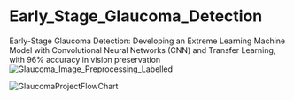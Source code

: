 # Early_Stage_Glaucoma_Detection
Early-Stage Glaucoma Detection: Developing an Extreme Learning Machine Model with Convolutional
Neural Networks (CNN) and Transfer Learning, with 96% accuracy in vision preservation
![Glaucoma_Image_Preprocessing_Labelled](https://github.com/s0oraj/Early_Stage_Glaucoma_Detection/assets/42529024/3d68dc4b-b474-4aa5-b276-14a81c695328)

![GlaucomaProjectFlowChart](https://github.com/s0oraj/Early_Stage_Glaucoma_Detection/assets/42529024/7bb985b3-8e09-480b-9732-6061244e82e2)
